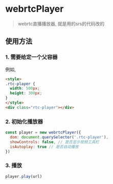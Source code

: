 # webrtcPlayer
> webrtc直播播放器, 就是用的srs的代码改的

## 使用方法
### 1. 需要给定一个父容器
例如,
```html
<style>
.rtc-player {
  width: 500px;
  height: 300px;
}
</style>
<div class="rtc-player"></div>
```

### 2. 初始化播放器
```js
const player = new webrtcPlayer({
  dom: document.querySelector('.rtc-player'),
  showControls: false, // 是否显示视频工具栏
  isAutoplay: true // 是否自动播放
})
```

### 3. 播放
```js
player.play(url)
```
